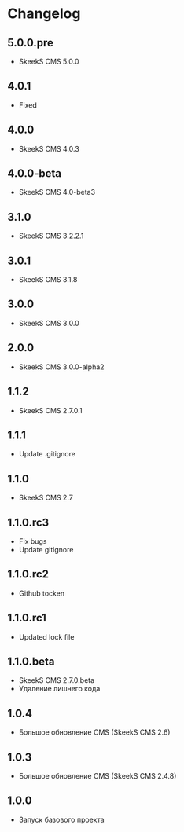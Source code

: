 Changelog
=========

5.0.0.pre
-----------------
  * SkeekS CMS 5.0.0
  
4.0.1
-----------------
  * Fixed
  
4.0.0
-----------------
  * SkeekS CMS 4.0.3
  
4.0.0-beta
-----------------
  * SkeekS CMS 4.0-beta3
  
3.1.0
-----------------
  * SkeekS CMS 3.2.2.1

3.0.1
-----------------
  * SkeekS CMS 3.1.8

3.0.0
-----------------
  * SkeekS CMS 3.0.0

2.0.0
-----------------
  * SkeekS CMS 3.0.0-alpha2

1.1.2
-----------------
  * SkeekS CMS 2.7.0.1

1.1.1
-----------------
  * Update .gitignore

1.1.0
-----------------
  * SkeekS CMS 2.7

1.1.0.rc3
-----------------
  * Fix bugs
  * Update gitignore

1.1.0.rc2
-----------------
  * Github tocken

1.1.0.rc1
-----------------
  * Updated lock file

1.1.0.beta
-----------------
  * SkeekS CMS 2.7.0.beta
  * Удаление лишнего кода

1.0.4
-----------------
  * Большое обновление CMS (SkeekS CMS 2.6)

1.0.3
-----------------
  * Большое обновление CMS (SkeekS CMS 2.4.8)

1.0.0
-----------------
  * Запуск базового проекта
